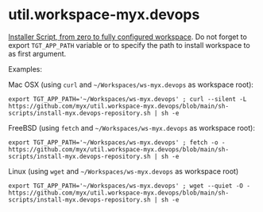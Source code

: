# util.workspace-myx.devops


[Installer Script, from zero to fully configured workspace](https://github.com/myx/util.workspace-myx.devops/blob/main/sh-scripts/install-myx.devops-repository.sh). Do not forget to export `TGT_APP_PATH` variable or to specify the path to install workspace to as first argument.

Examples:

 Mac OSX (using `curl` and `~/Workspaces/ws-myx.devops` as workspace root):
 
	export TGT_APP_PATH='~/Workspaces/ws-myx.devops' ; curl --silent -L  https://github.com/myx/util.workspace-myx.devops/blob/main/sh-scripts/install-myx.devops-repository.sh | sh -e
	
 FreeBSD (using `fetch` and `~/Workspaces/ws-myx.devops` as workspace root):

	export TGT_APP_PATH='~/Workspaces/ws-myx.devops' ; fetch -o - https://github.com/myx/util.workspace-myx.devops/blob/main/sh-scripts/install-myx.devops-repository.sh | sh -e
	
 Linux (using `wget` and `~/Workspaces/ws-myx.devops` as workspace root)
 
	export TGT_APP_PATH='~/Workspaces/ws-myx.devops' ; wget --quiet -O - https://github.com/myx/util.workspace-myx.devops/blob/main/sh-scripts/install-myx.devops-repository.sh | sh -e

